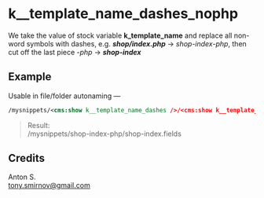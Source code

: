 # k__template_name_dashes_nophp

We take the value of stock variable **k_template_name** and replace all non-word symbols with dashes, e.g. ***shop/index.php*** → *shop-index-php*, then cut off the last piece *-php* → ***shop-index***

## Example

Usable in file/folder autonaming —

```xml
/mysnippets/<cms:show k__template_name_dashes />/<cms:show k__template_name_dashes_nophp />.fields
```

> Result:\
> /mysnippets/shop-index-php/shop-index.fields

## Credits

Anton S.\
tony.smirnov@gmail.com
